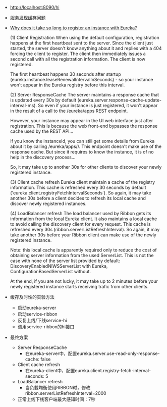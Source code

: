 - [http://localhost:8090/hi](http://localhost:8090/hi)
- [服务发现缓存问题](https://www.jianshu.com/p/6ac4810f6f42)
- [Why does it take so long to register an instance with Eureka?](https://github.com/spring-cloud/spring-cloud-netflix/issues/373)
      
    (1) Client Registration
    When using the default configuration, registration happens at the first heartbeat sent to the server. Since the client just started, the server doesn't know anything about it and replies with a 404 forcing the client to register. The client then immediately issues a second call with all the registration information. The client is now registered.
    
    The first heartbeat happens 30 seconds after startup (eureka.instance.leaseRenewalIntervalInSeconds) - so your instance won't appear in the Eureka registry before this interval.
    
    (2) Server ResponseCache
    The server maintains a response cache that is updated every 30s by default (eureka.server.response-cache-update-interval-ms). So even if your instance is just registered, it won't appear in the result of a call to the /eureka/apps REST endpoint.
    
    However, your instance may appear in the UI web interface just after registration. This is because the web front-end bypasses the response cache used by the REST API...
    
    If you know the instanceId, you can still get some details from Eureka about it by calling /eureka/apps/<appName>/<instanceId>. This endpoint doesn't make use of the response cache. But since it requires to know the instance, it is of no help in the discovery process...
    
    So, it may take up to another 30s for other clients to discover your newly registered instance.
    
    (3) Client cache refresh
    Eureka client maintain a cache of the registry information. This cache is refreshed every 30 seconds by default ('eureka.client.registryFetchIntervalSeconds`). So again, it may take another 30s before a client decides to refresh its local cache and discover newly registered instances.
    
    (4) LoadBalancer refresh
    The load balancer used by Ribbon gets its information from the local Eureka client. It also maintains a local cache to avoid calling the discovery client for every request. This cache is refreshed every 30s (ribbon.serverListRefreshInterval). So again, it may take another 30s before your Ribbon client can make use of the newly registered instance.
    
    Note: this local cache is apparently required only to reduce the cost of obtaining server information from the used ServerList. This is not the case with none of the server list provided by default: DiscoveryEnabledNIWSServerList with Eureka, ConfigurationBasedServerList without.
    
    At the end, if you are not lucky, it may take up to 2 minutes before your newly registered instance starts receiving trafic from other clients.

- 缓存及时性的实验方法
    - 启动eureka-server
    - 启动service-ribbon
    - 反复上线/下线service-hi
    - 调用service-ribbon的hi接口

- 最终方案
    - Server ResponseCache
        - 在eureka-server中，配置eureka.server.use-read-only-response-cache: false
    - Client cache refresh
        - 在eureka-client中，配置eureka.client.registry-fetch-interval-seconds: 5
    - LoadBalancer refresh
        - 当负载均衡使用RIBBON时，修改ribbon.serverListRefreshInterval=2000
    - 正常上线下线客户端最大感知时间：7秒